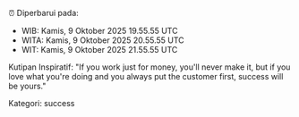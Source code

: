 ⏰ Diperbarui pada:
- WIB: Kamis, 9 Oktober 2025 19.55.55 UTC
- WITA: Kamis, 9 Oktober 2025 20.55.55 UTC
- WIT: Kamis, 9 Oktober 2025 21.55.55 UTC

Kutipan Inspiratif:
"If you work just for money, you'll never make it, but if you love what you're doing and you always put the customer first, success will be yours."


Kategori: success


